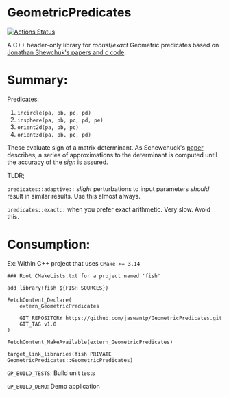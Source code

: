 # GeometricPredicates
[![Actions Status](https://github.com/jaswantp/GeometricPredicates/workflows/Build%20and%20Test/badge.svg)](https://github.com/jaswantp/GeometricPredicates/actions)

A C++ header-only library for *robust*/*exact* Geometric predicates based on [Jonathan Shewchuk's papers and c code](https://www.cs.cmu.edu/~quake/robust.html).

# Summary:

Predicates: 
 1. `incircle(pa, pb, pc, pd)`
 2. `insphere(pa, pb, pc, pd, pe)`
 3. `orient2d(pa, pb, pc)`
 4. `orient3d(pa, pb, pc, pd)`

These evaluate sign of a matrix determinant. As Schewchuck's [paper](https://www.cs.cmu.edu/afs/cs/project/quake/public/papers/robust-predicates.abstract) describes, a series of approximations to the determinant is computed until the accuracy of the *sign* is assured.

TLDR;

`predicates::adaptive::` *slight* perturbations to input parameters *should* result in similar results. Use this almost always.

`predicates::exact::` when you prefer exact arithmetic. Very slow. Avoid this.

# Consumption:
Ex: Within C++ project that uses `CMake >= 3.14`
```
### Root CMakeLists.txt for a project named 'fish'

add_library(fish ${FISH_SOURCES})

FetchContent_Declare(
	extern_GeometricPredicates

	GIT_REPOSITORY https://github.com/jaswantp/GeometricPredicates.git
	GIT_TAG	v1.0
)

FetchContent_MakeAvailable(extern_GeometricPredicates)

target_link_libraries(fish PRIVATE GeometricPredicates::GeometricPredicates)
```

`GP_BUILD_TESTS`: Build unit tests

`GP_BUILD_DEMO`:  Demo application
